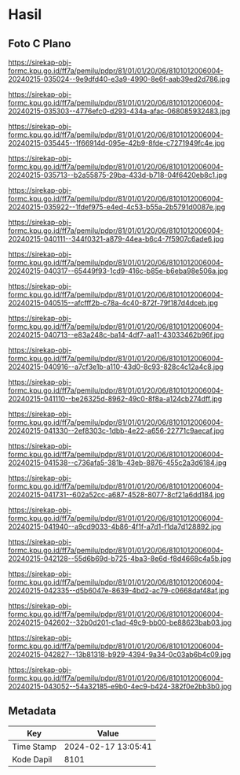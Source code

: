 # Hasil

## Foto C Plano

https://sirekap-obj-formc.kpu.go.id/ff7a/pemilu/pdpr/81/01/01/20/06/8101012006004-20240215-035024--9e9dfd40-e3a9-4990-8e6f-aab39ed2d786.jpg

https://sirekap-obj-formc.kpu.go.id/ff7a/pemilu/pdpr/81/01/01/20/06/8101012006004-20240215-035303--4776efc0-d293-434a-afac-068085932483.jpg

https://sirekap-obj-formc.kpu.go.id/ff7a/pemilu/pdpr/81/01/01/20/06/8101012006004-20240215-035445--1f66914d-095e-42b9-8fde-c7271949fc4e.jpg

https://sirekap-obj-formc.kpu.go.id/ff7a/pemilu/pdpr/81/01/01/20/06/8101012006004-20240215-035713--b2a55875-29ba-433d-b718-04f6420eb8c1.jpg

https://sirekap-obj-formc.kpu.go.id/ff7a/pemilu/pdpr/81/01/01/20/06/8101012006004-20240215-035922--1fdef975-e4ed-4c53-b55a-2b5791d0087e.jpg

https://sirekap-obj-formc.kpu.go.id/ff7a/pemilu/pdpr/81/01/01/20/06/8101012006004-20240215-040111--344f0321-a879-44ea-b6c4-7f5907c6ade6.jpg

https://sirekap-obj-formc.kpu.go.id/ff7a/pemilu/pdpr/81/01/01/20/06/8101012006004-20240215-040317--65449f93-1cd9-416c-b85e-b6eba98e506a.jpg

https://sirekap-obj-formc.kpu.go.id/ff7a/pemilu/pdpr/81/01/01/20/06/8101012006004-20240215-040515--afcfff2b-c78a-4c40-872f-79f187d4dceb.jpg

https://sirekap-obj-formc.kpu.go.id/ff7a/pemilu/pdpr/81/01/01/20/06/8101012006004-20240215-040713--e83a248c-ba14-4df7-aa11-43033462b96f.jpg

https://sirekap-obj-formc.kpu.go.id/ff7a/pemilu/pdpr/81/01/01/20/06/8101012006004-20240215-040916--a7cf3e1b-a110-43d0-8c93-828c4c12a4c8.jpg

https://sirekap-obj-formc.kpu.go.id/ff7a/pemilu/pdpr/81/01/01/20/06/8101012006004-20240215-041110--be26325d-8962-49c0-8f8a-a124cb274dff.jpg

https://sirekap-obj-formc.kpu.go.id/ff7a/pemilu/pdpr/81/01/01/20/06/8101012006004-20240215-041330--2ef8303c-1dbb-4e22-a656-22771c9aecaf.jpg

https://sirekap-obj-formc.kpu.go.id/ff7a/pemilu/pdpr/81/01/01/20/06/8101012006004-20240215-041538--c736afa5-381b-43eb-8876-455c2a3d6184.jpg

https://sirekap-obj-formc.kpu.go.id/ff7a/pemilu/pdpr/81/01/01/20/06/8101012006004-20240215-041731--602a52cc-a687-4528-8077-8cf21a6dd184.jpg

https://sirekap-obj-formc.kpu.go.id/ff7a/pemilu/pdpr/81/01/01/20/06/8101012006004-20240215-041940--a9cd9033-4b86-4f1f-a7d1-f1da7d128892.jpg

https://sirekap-obj-formc.kpu.go.id/ff7a/pemilu/pdpr/81/01/01/20/06/8101012006004-20240215-042128--55d6b69d-b725-4ba3-8e6d-f8d4668c4a5b.jpg

https://sirekap-obj-formc.kpu.go.id/ff7a/pemilu/pdpr/81/01/01/20/06/8101012006004-20240215-042335--d5b6047e-8639-4bd2-ac79-c0668daf48af.jpg

https://sirekap-obj-formc.kpu.go.id/ff7a/pemilu/pdpr/81/01/01/20/06/8101012006004-20240215-042602--32b0d201-c1ad-49c9-bb00-be88623bab03.jpg

https://sirekap-obj-formc.kpu.go.id/ff7a/pemilu/pdpr/81/01/01/20/06/8101012006004-20240215-042827--13b81318-b929-4394-9a34-0c03ab6b4c09.jpg

https://sirekap-obj-formc.kpu.go.id/ff7a/pemilu/pdpr/81/01/01/20/06/8101012006004-20240215-043052--54a32185-e9b0-4ec9-b424-382f0e2bb3b0.jpg


## Metadata

| Key        | Value               |
| ---------- | ------------------- |
| Time Stamp | 2024-02-17 13:05:41 |
| Kode Dapil | 8101                |



